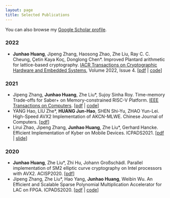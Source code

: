 ```yaml
---
layout: page
title: Selected Publications
---
```

You can also browse my [Google Scholar profile](https://scholar.google.com/citations?hl=zh-CN&user=eMDUxIoAAAAJ).

### 2022
- **Junhao Huang**, Jipeng Zhang, Haosong Zhao, Zhe Liu, Ray C. C. Cheung, Çetin Kaya Koç, Donglong Chen*. Improved Plantard arithmetic for lattice-based cryptography. [IACR Transactions on Cryptographic Hardware and Embedded Systems](https://ches.iacr.org/), Volume 2022, Issue 4. [[pdf](\assets\paper\TCHES2022.pdf) | [code](https://github.com/UIC-ESLAS/ImprovedPlantardArithmetic)]
  
### 2021
- Jipeng Zhang, **Junhao Huang**, Zhe Liu*, Sujoy Sinha Roy. Time-memory Trade-offs for Saber+ on Memory-constrained RISC-V Platform. [IEEE Transactions on Computers](https://ieeexplore.ieee.org/xpl/RecentIssue.jsp?punumber=12). [[pdf](assets\paper\TC2021.pdf) | [code](https://github.com/Ji-Peng/Saber_RV32)]
- YANG Hao, LIU Zhe*, **HUANG Jun-Hao**, SHEN Shi-Yu, ZHAO Yun-Lei. High-Speed AVX2 Implementation of AKCN-MLWE. Chinese Journal of Computers. [[pdf](assets\paper\CJC2021.pdf)]
- Lirui Zhao, Jipeng Zhang, **Junhao Huang**, Zhe Liu*, Gerhard Hancke. Efficient Implementation of Kyber on Mobile Devices. ICPADS2021. [[pdf](assets\paper\ICPADS2021.pdf) | [slide](assets\paper\slide_ICPADS2021.pdf)]

### 2020
- **Junhao Huang**, Zhe Liu*, Zhi Hu, Johann Großschädl. Parallel implementation of SM2 elliptic curve cryptography on Intel processors with AVX2. ACISP2020. [[pdf](assets\paper\ACISP2020.pdf)]
- Jipeng Zhang, Zhe Liu*, Hao Yang, **Junhao Huang**, Weibin Wu. An Efficient and Scalable Sparse Polynomial Multiplication Accelerator for LAC on FPGA. ICPADS2020. [[pdf](assets\paper\ICPADS2020.pdf) | [code](https://github.com/Ji-Peng/LAC_SPM_Code)]
 
